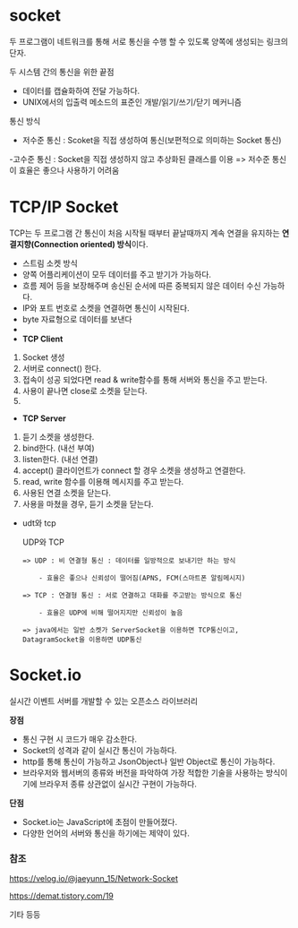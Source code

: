 # **socket**
두 프로그램이 네트워크를 통해 서로 통신을 수행 할 수 있도록 양쪽에 생성되는 링크의 단자.

두 시스템 간의 통신을 위한 끝점

- 데이터를 캡슐화하여 전달 가능하다.
- UNIX에서의 입출력 메소드의 표준인 개발/읽기/쓰기/닫기 메커니즘

통신 방식

- 저수준 통신 : Scoket을 직접 생성하여 통신(보편적으로 의미하는 Socket 통신)

 -고수준 통신 : Socket을 직접 생성하지 않고 추상화된 클래스를 이용 => 저수준 통신이 효율은 좋으나 사용하기 어려움

# TCP/IP Socket

TCP는 두 프로그램 간 통신이 처음 시작될 때부터 끝날때까지 계속 연결을 유지하는 **연결지향(Connection oriented) 방식**이다.

- 스트림 소켓 방식
- 양쪽 어플리케이션이 모두 데이터를 주고 받기가 가능하다.
- 흐름 제어 등을 보장해주며 송신된 순서에 따른 중복되지 않은 데이터 수신 가능하다.
- IP와 포트 번호로 소켓을 연결하면 통신이 시작된다.
- byte 자료형으로 데이터를 보낸다
- 
- **TCP Client**
1. Socket 생성
2. 서버로 connect() 한다.
3. 접속이 성공 되었다면 read & write함수를 통해 서버와 통신을 주고 받는다.
4. 사용이 끝나면 close로 소켓을 닫는다.
5. 
- **TCP Server**
1. 듣기 소켓을 생성한다.
2. bind한다. (내선 부여)
3. listen한다. (내선 연결)
4. accept() 클라이언트가 connect 할 경우 소켓을 생성하고 연결한다.
5. read, write 함수를 이용해 메시지를 주고 받는다.
6. 사용된 연결 소켓을 닫는다.
7. 사용을 마쳤을 경우, 듣기 소켓을 닫는다.
- udt와 tcp
    
    UDP와 TCP
    
    ```
    => UDP : 비 연결형 통신 : 데이터를 일방적으로 보내기만 하는 방식
    
        - 효율은 좋으나 신뢰성이 떨어짐(APNS, FCM(스마트폰 알림메시지)
    
    => TCP : 연결형 통신 : 서로 연결하고 대화를 주고받는 방식으로 통신
    
        - 효율은 UDP에 비해 떨어지지만 신뢰성이 높음
    
    => java에서는 일반 소켓가 ServerSocket을 이용하면 TCP통신이고, DatagramSocket을 이용하면 UDP통신
    
    ```
    

# **Socket.io**

실시간 이벤트 서버를 개발할 수 있는 오픈소스 라이브러리

**장점**

- 통신 구현 시 코드가 매우 감소한다.
- Socket의 성격과 같이 실시간 통신이 가능하다.
- http를 통해 통신이 가능하고 JsonObject나 일반 Object로 통신이 가능하다.
- 브라우저와 웹서버의 종류와 버전을 파악하여 가장 적합한 기술을 사용하는 방식이기에 브라우저 종류 상관없이 실시간 구현이 가능하다.

**단점**

- Socket.io는 JavaScript에 초점이 만들어졌다.
- 다양한 언어의 서버와 통신을 하기에는 제약이 있다.


### 참조 
https://velog.io/@jaeyunn_15/Network-Socket

https://demat.tistory.com/19

기타 등등
